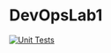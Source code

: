 # DevOpsLab1 
[![Unit Tests](https://github.com/Xiaogang-GBC/DevOpsLab/actions/workflows/unit-tests.yml/badge.svg)](https://github.com/Xiaogang-GBC/DevOpsLab/actions/workflows/unit-tests.yml)




